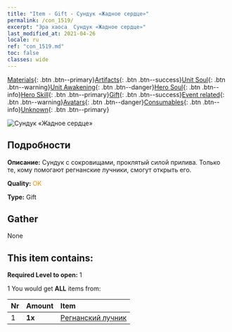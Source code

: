 ```yaml
---
title: "Item - Gift - Сундук «Жадное сердце»"
permalink: /con_1519/
excerpt: "Эра хаоса  Сундук «Жадное сердце»"
last_modified_at: 2021-04-26
locale: ru
ref: "con_1519.md"
toc: false
classes: wide
---
```

 [Materials](/ItemsRU/){: .btn .btn--primary}[Artifacts](/ItemsRU/Artifacts/){: .btn .btn--success}[Unit Soul](/ItemsRU/UnitSoul/){: .btn .btn--warning}[Unit Awakening](/ItemsRU/UnitAwakening/){: .btn .btn--danger}[Hero Soul](/ItemsRU/HeroSoul/){: .btn .btn--info}[Hero Skill](/ItemsRU/HeroSkill/){: .btn .btn--primary}[Gift](/ItemsRU/Gift/){: .btn .btn--success}[Event related](/ItemsRU/Events/){: .btn .btn--warning}[Avatars](/ItemsRU/Avatars/){: .btn .btn--danger}[Consumables](/ItemsRU/Consumables/){: .btn .btn--info}[Unknown](/ItemsRU/Unknown/){: .btn .btn--primary}

 ![Сундук «Жадное сердце»](/images/t/i_907133.png)

## Подробности
 **Описание:** Сундук с сокровищами, проклятый силой прилива. Только те, кому помогают регнанские лучники, смогут открыть его.

 **Quality:** <span style="color: #FF8C00">OK</span>

 **Type:** Gift

## Gather

  None

## This item contains:

 **Required Level to open:** 1

 1 You would get **ALL** items  from:

  | Nr | Amount |     Item    |
  |:---|:-------|:------------|
  | 1 |  **1x** | [Регнанский лучник](/ItemsRU/unt_274/) |  | 
